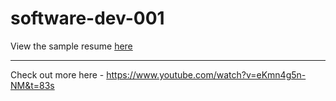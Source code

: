 # software-dev-001

View the sample resume [here](https://tarunaroraonline.github.io/software-dev-001/)

--- 

Check out more here - https://www.youtube.com/watch?v=eKmn4g5n-NM&t=83s